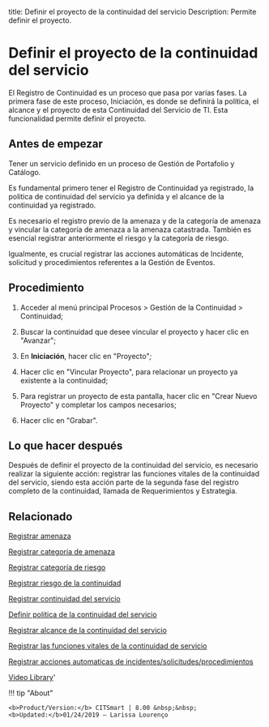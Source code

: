 title:  Definir el proyecto de la continuidad del servicio 
Description: Permite definir el proyecto. 
# Definir el proyecto de la continuidad del servicio

El Registro de Continuidad es un proceso que pasa por varias fases. La primera fase de este proceso, Iniciación, es donde se definirá la política, el alcance y el proyecto de esta Continuidad del Servicio de TI. Esta funcionalidad permite definir el proyecto.

Antes de empezar
----------------

Tener un servicio definido en un proceso de Gestión de Portafolio y Catálogo.

Es fundamental primero tener el Registro de Continuidad ya registrado, la
politica de continuidad del servicio ya definida y el alcance de la continuidad
ya registrado.

Es necesario el registro previo de la amenaza y de la categoría de amenaza y
vincular la categoría de amenaza a la amenaza catastrada. También es esencial
registrar anteriormente el riesgo y la categoría de riesgo.

Igualmente, es crucial registrar las acciones automáticas de Incidente,
solicitud y procedimientos referentes a la Gestión de Eventos.

Procedimiento
-------------

1.  Acceder al menú principal Procesos \> Gestión de la Continuidad \>
    Continuidad;

2.  Buscar la continuidad que desee vincular el proyecto y hacer clic en
    "Avanzar";

3.  En **Iniciación**, hacer clic en "Proyecto"*;*

4.  Hacer clic en "Vincular Proyecto", para relacionar un proyecto ya existente
    a la continuidad;

5.  Para registrar un proyecto de esta pantalla, hacer clic en "Crear Nuevo
    Proyecto" y completar los campos necesarios;

6.  Hacer clic en "Grabar".

Lo que hacer después
--------------------

Después de definir el proyecto de la continuidad del servicio, es necesario
realizar la siguiente acción: registrar las funciones vitales de la continuidad
del servicio, siendo esta acción parte de la segunda fase del registro completo
de la continuidad, llamada de Requerimientos y Estrategia.

Relacionado
------------

[Registrar amenaza](/es-es/citsmart-platform-8/processes/continuity/configuration/register-threat.html)

[Registrar categoría de amenaza](/es-es/citsmart-platform-8/processes/continuity/configuration/threat-category.html)

[Registrar categoría de riesgo](/es-es/citsmart-platform-8/processes/continuity/configuration/risk-category.html)

[Registrar riesgo de la continuidad](/es-es/citsmart-platform-8/processes/continuity/configuration/register-continuity-risk.html)

[Registrar continuidad del servicio](/es-es/citsmart-platform-8/processes/continuity/use/register-service-continuity.html)

[Definir política de la continuidad del servicio](/es-es/citsmart-platform-8/processes/continuity/use/continuity-policy.html)

[Registrar alcance de la continuidad del servicio](/es-es/citsmart-platform-8/processes/continuity/use/service-continuity-scope.html)

[Registrar las funciones vitales de la continuidad de servicio](/es-es/citsmart-platform-8/processes/continuity/use/continuity-vital-functions.html)

[Registrar acciones automaticas de incidentes/solicitudes/procedimientos](/es-es/citsmart-platform-8/additional-features/automation-of-operation/configuration/register-automatic-actions-incident-request-procedure.html)

<i class='fa fa-youtube-play  fa-2x' style='color:#97ce17;vertical-align: middle;'> </i> [Video Library](https://www.youtube.com/playlist?list=PLB5qK2uzf2RMHcgQuDIzcuLqoHXYfihz1)'

!!! tip "About"

    <b>Product/Version:</b> CITSmart | 8.00 &nbsp;&nbsp;
    <b>Updated:</b>01/24/2019 – Larissa Lourenço
